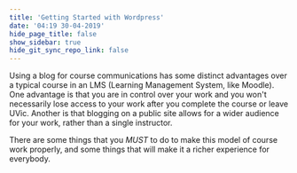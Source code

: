 ```yaml
---
title: 'Getting Started with Wordpress'
date: '04:19 30-04-2019'
hide_page_title: false
show_sidebar: true
hide_git_sync_repo_link: false
---
```


Using a blog for course communications has some distinct advantages over a typical course in an LMS (Learning Management System, like Moodle). One advantage is that you are in control over your work and you won't necessarily lose access to your work after you complete the course or leave UVic. Another is that blogging on a public site allows for a wider audience for your work, rather than a single instructor.

There are some things that you *MUST* to do to make this model of course work properly, and some things that will make it a richer experience for everybody.
